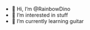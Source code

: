 - 👋 Hi, I’m @RainbowDino
- 👀 I’m interested in stuff
- 🌱 I’m currently learning guitar

<!---
RainbowDino2995/RainbowDino2995 is a ✨ special ✨ repository because its `README.md` (this file) appears on your GitHub profile.
You can click the Preview link to take a look at your changes.
--->

